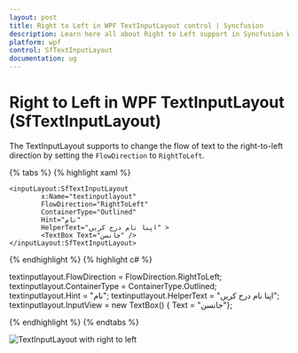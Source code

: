 ```yaml
---
layout: post
title: Right to Left in WPF TextInputLayout control | Syncfusion
description: Learn here all about Right to Left support in Syncfusion WPF TextInputLayout (SfTextInputLayout) control and more.
platform: wpf
control: SfTextInputLayout
documentation: ug
---
```


# Right to Left in WPF TextInputLayout (SfTextInputLayout)

The TextInputLayout supports to change the flow of text to the right-to-left direction by setting the `FlowDirection` to `RightToLeft`.

{% tabs %}
{% highlight xaml %}

    <inputLayout:SfTextInputLayout
            x:Name="textinputlayout" 
            FlowDirection="RightToLeft"
            ContainerType="Outlined"
            Hint="نام"  
            HelperText="اپنا نام درج کریں" >
            <TextBox Text="جانسن" />
    </inputLayout:SfTextInputLayout>

{% endhighlight %}
{% highlight c# %}

textinputlayout.FlowDirection = FlowDirection.RightToLeft;
textinputlayout.ContainerType = ContainerType.Outlined;
textinputlayout.Hint = "نام";
textinputlayout.HelperText = "اپنا نام درج کریں";
textinputlayout.InputView = new TextBox() { Text = "جانسن"}; 

{% endhighlight %}
{% endtabs %}

![TextInputLayout with right to left](Images/RTL.png)

